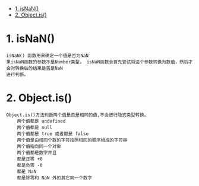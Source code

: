 <!-- TOC -->

- [1. isNaN()](#1-isnan)
- [2. Object.is()](#2-objectis)

<!-- /TOC -->

# 1. isNaN()

    isNaN() 函数用来确定一个值是否为NaN 
    果isNaN函数的参数不是Number类型， isNaN函数会首先尝试将这个参数转换为数值，然后才会对转换后的结果是否是NaN
    进行判断。

# 2. Object.is()

    Object.is()方法判断两个值是否是相同的值,不会进行隐式类型转换。
        两个值都是 undefined
        两个值都是 null
        两个值都是 true 或者都是 false
        两个值是由相同个数的字符按照相同的顺序组成的字符串
        两个值指向同一个对象
        两个值都是数字并且
        都是正零 +0
        都是负零 -0
        都是 NaN
        都是除零和 NaN 外的其它同一个数字

